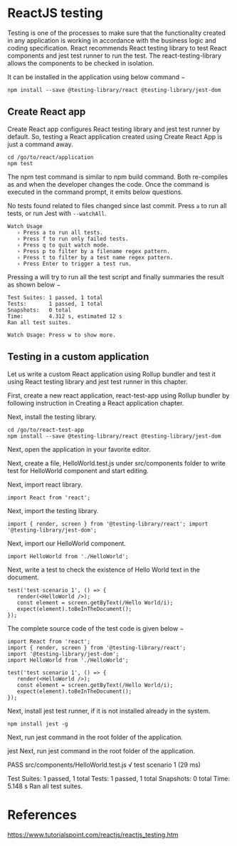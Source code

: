 # ReactJS testing

Testing is one of the processes to make sure that the functionality created in any application is working in accordance with the business logic and coding specification. React recommends React testing library to test React components and jest test runner to run the test. The react-testing-library allows the components to be checked in isolation.

It can be installed in the application using below command −
```
npm install --save @testing-library/react @testing-library/jest-dom
```

## Create React app
Create React app configures React testing library and jest test runner by default. So, testing a React application created using Create React App is just a command away.
```
cd /go/to/react/application
npm test
```
The npm test command is similar to npm build command. Both re-compiles as and when the developer changes the code. Once the command is executed in the command prompt, it emits below questions.

No tests found related to files changed since last commit.
Press `a` to run all tests, or run Jest with `--watchAll`.
```
Watch Usage
   › Press a to run all tests.
   › Press f to run only failed tests.
   › Press q to quit watch mode.
   › Press p to filter by a filename regex pattern.
   › Press t to filter by a test name regex pattern.
   › Press Enter to trigger a test run.  
```
Pressing a will try to run all the test script and finally summaries the result as shown below −
```
Test Suites: 1 passed, 1 total
Tests:       1 passed, 1 total
Snapshots:   0 total
Time:        4.312 s, estimated 12 s
Ran all test suites.

Watch Usage: Press w to show more.
```

## Testing in a custom application
Let us write a custom React application using Rollup bundler and test it using React testing library and jest test runner in this chapter.

First, create a new react application, react-test-app using Rollup bundler by following instruction in Creating a React application chapter.

Next, install the testing library.
```
cd /go/to/react-test-app
npm install --save @testing-library/react @testing-library/jest-dom
```
Next, open the application in your favorite editor.

Next, create a file, HelloWorld.test.js under src/components folder to write test for HelloWorld component and start editing.

Next, import react library.
```
import React from 'react';
```
Next, import the testing library.
```
import { render, screen } from '@testing-library/react'; import '@testing-library/jest-dom';
```
Next, import our HelloWorld component.
```
import HelloWorld from './HelloWorld';
```
Next, write a test to check the existence of Hello World text in the document.
```
test('test scenario 1', () => {
   render(<HelloWorld />);
   const element = screen.getByText(/Hello World/i);
   expect(element).toBeInTheDocument();
});
```
The complete source code of the test code is given below −
```
import React from 'react';
import { render, screen } from '@testing-library/react';
import '@testing-library/jest-dom';
import HelloWorld from './HelloWorld';

test('test scenario 1', () => {
   render(<HelloWorld />);
   const element = screen.getByText(/Hello World/i);
   expect(element).toBeInTheDocument();
});
```
Next, install jest test runner, if it is not installed already in the system.
```
npm install jest -g
```
Next, run jest command in the root folder of the application.

jest
Next, run jest command in the root folder of the application.

PASS  src/components/HelloWorld.test.js
   √ test scenario 1 (29 ms)

Test Suites: 1 passed, 1 total
Tests:       1 passed, 1 total
Snapshots:   0 total
Time:        5.148 s
Ran all test suites.

# References
https://www.tutorialspoint.com/reactjs/reactjs_testing.htm
